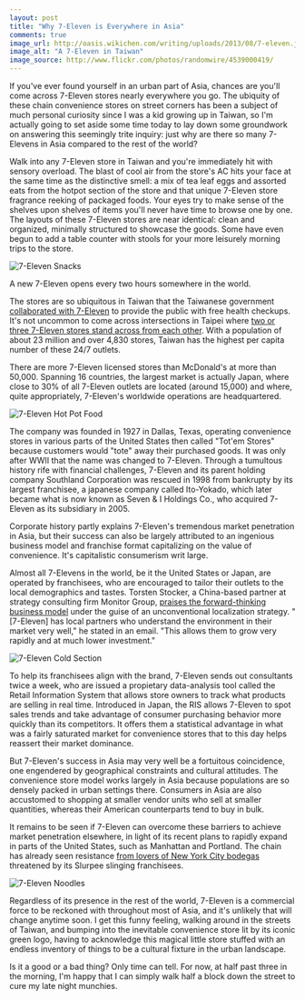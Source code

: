 ```yaml
---
layout: post
title: "Why 7-Eleven is Everywhere in Asia"
comments: true
image_url: http://oasis.wikichen.com/writing/uploads/2013/08/7-eleven.jpg
image_alt: "A 7-Eleven in Taiwan"
image_source: http://www.flickr.com/photos/randomwire/4539000419/
---
```


If you've ever found yourself in an urban part of Asia, chances are you'll come across 7-Eleven stores nearly everywhere you go. The ubiquity of these chain convenience stores on street corners has been a subject of much personal curiosity since I was a kid growing up in Taiwan, so I'm actually going to set aside some time today to lay down some groundwork on answering this seemingly trite inquiry: just why are there so many 7-Elevens in Asia compared to the rest of the world?

Walk into any 7-Eleven store in Taiwan and you're immediately hit with sensory overload. The blast of cool air from the store's AC hits your face at the same time as the distinctive smell: a mix of tea leaf eggs and assorted eats from the hotpot section of the store and that unique 7-Eleven store fragrance reeking of packaged foods. Your eyes try to make sense of the shelves upon shelves of items you'll never have time to browse one by one. The layouts of these 7-Eleven stores are near identical: clean and organized, minimally structured to showcase the goods. Some have even begun to add a table counter with stools for your more leisurely morning trips to the store.

![7-Eleven Snacks](http://oasis.wikichen.com/writing/uploads/2013/08/7-eleven_snacks.jpg)

A new 7-Eleven opens every two hours somewhere in the world.

The stores are so ubiquitous in Taiwan that the Taiwanese government [collaborated with 7-Eleven][collab] to provide the public with free health checkups. It's not uncommon to come across intersections in Taipei where [two or three 7-Eleven stores stand across from each other][intersect]. With a population of about 23 million and over 4,830 stores, Taiwan has the highest per capita number of these 24/7 outlets.

There are more 7-Eleven licensed stores than McDonald's at more than 50,000. Spanning 16 countries, the largest market is actually Japan, where close to 30% of all 7-Eleven outlets are located (around 15,000) and where, quite appropriately, 7-Eleven's worldwide operations are headquartered.

[collab]: http://www.wantchinatimes.com/news-subclass-cnt.aspx?id=20110610000116&cid=1103
[intersect]: http://articles.chicagotribune.com/2007-08-05/news/0708040400_1_all-night-convenience-mainland-affairs-council-night-markets

![7-Eleven Hot Pot Food](http://oasis.wikichen.com/writing/uploads/2013/08/7-eleven_hotpot.jpg)

The company was founded in 1927 in Dallas, Texas, operating convenience stores in various parts of the United States then called "Tot'em Stores" because customers would "tote" away their purchased goods. It was only after WWII that the name was changed to 7-Eleven. Through a tumultous history rife with financial challenges, 7-Eleven and its parent holding company Southland Corporation was rescued in 1998 from bankrupty by its largest franchisee, a japanese company called Ito-Yokado, which later became what is now known as Seven & I Holdings Co., who acquired 7-Eleven as its subsidiary in 2005.

Corporate history partly explains 7-Eleven's tremendous market penetration in Asia, but their success can also be largely attributed to an ingenious business model and franchise format capitalizing on the value of convenience. It's capitalistic consumerism writ large.

Almost all 7-Elevens in the world, be it the United States or Japan, are operated by franchisees, who are encouraged to tailor their outlets to the local demographics and tastes. Torsten Stocker, a China-based partner at strategy consulting firm Monitor Group, [praises the forward-thinking business model][model] under the guise of an unconventional localization strategy. "\[7-Eleven\] has local partners who understand the environment in their market very well," he stated in an email. "This allows them to grow very rapidly and at much lower investment."

[model]: http://www.huffingtonpost.com/2012/05/24/7-eleven-expansion_n_1543277.html

![7-Eleven Cold Section](http://oasis.wikichen.com/writing/uploads/2013/08/7-eleven_cold.jpg)

To help its franchisees align with the brand, 7-Eleven sends out consultants twice a week, who are issued a propietary data-analysis tool called the Retail Information System that allows store owners to track what products are selling in real time. Introduced in Japan, the RIS allows 7-Eleven to spot sales trends and take advantage of consumer purchasing behavior more quickly than its competitors. It offers them a statistical advantage in what was a fairly saturated market for convenience stores that to this day helps reassert their market dominance.

But 7-Eleven's success in Asia may very well be a fortuitous coincidence, one engendered by geographical constraints and cultural attitudes. The convenience store model works largely in Asia because populations are so densely packed in urban settings there. Consumers in Asia are also accustomed to shopping at smaller vendor units who sell at smaller quantities, whereas their American counterparts tend to buy in bulk.

It remains to be seen if 7-Eleven can overcome these barriers to achieve market penetration elsewhere, in light of its recent plans to rapidly expand in parts of the United States, such as Manhattan and Portland. The chain has already seen resistance [from lovers of New York City bodegas][bodegas] threatened by its Slurpee slinging franchisees.

[bodegas]: http://nymag.com/news/features/7-eleven-2012-5/

![7-Eleven Noodles](http://oasis.wikichen.com/writing/uploads/2013/08/7-eleven_noodles.jpg)

Regardless of its presence in the rest of the world, 7-Eleven is a commercial force to be reckoned with throughout most of Asia, and it's unlikely that will change anytime soon. I get this funny feeling, walking around in the streets of Taiwan, and bumping into the inevitable convenience store lit by its iconic green logo, having to acknowledge this magical little store stuffed with an endless inventory of things to be a cultural fixture in the urban landscape.

Is it a good or a bad thing? Only time can tell. For now, at half past three in the morning, I'm happy that I can simply walk half a block down the street to cure my late night munchies.